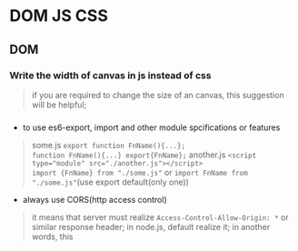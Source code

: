 # DOM JS CSS

## DOM

### Write the width of canvas in js instead of css

> if you are required to change the size of an canvas, this suggestion will be helpful;

### <script type="module" src="./some.js"></script>

* to use es6-export, import and other module spcifications or features

> some.js `export function FnName(){...};`<br>`function FnName(){...} export{FnName};`
> another.js `<script type="module" src="./another.js"></script>`<br>`import {FnName} from "./some.js"`
> or `import FnName from "./some.js"`(use export default(only one))

* always use CORS(http access control)

> it means that server must realize `Access-Control-Allow-Origin: *` or similar response header;
> in node.js, default realize it;
> in another words, this <script> tab will not be passed in no server-side website;

### All expression should be end with semicolon(;)

> Although js expressions are not required to end with ";", some errors would happen since that;
> eg.`var o = {}
(function(){
	console.log(typeof o);
})();`
> the two exps would be explained to one exp, which causes function exp fail;

## HTTP/HTTPS C/S

### JS(Front)

* data-format must be [corresponding 对应的] with Content-Type(req)

>  see the code<br>
> `	var xhr = new XMLHttpRequest()
	xhr.onreadystatechange = function(){
        if(xhr.readyState === 4){
            let arr = ['response:', xhr.response, 'status: ', xhr.status]
            infoPrint(arr)
        }
    } 
    xhr.open('post', 'http://com/route', true)
    //attention
    xhr.setRequestHeader("Content-Type","application/json")
    xhr.send('{"username":"HelloWorld", "password":"123456"}')`<br>
> attention: <br> 
> 'application/json' => '{"key":"value"}'; 'application/x-www-form-urlencoded' => 'key=value' ; ...
*(!) if the two contents is not corresponding, server can not process any data in req-main-body, in some case, chrome throws a CORS POLICY error*


### String Stream and Byte Stream

* The former need the Buffer缓冲区, the latter do not

> for String Stream, if you use ```java new OutputStreamWriter().write(string str)``` to send data to server, you must close its buffer ```java theWriter.close()``` after writing, since the data will not release to be sent before you close the buffer, which is a temporary memory to store the data;

> for Byte Stream, which does not need buffer, all you need is write data(byte[]) into it; 

### PHP

* compatibility with web server softwares (apache/iis/nginx)

> IIS [win10(home)x64 $ php5.8/php7.2]: in cors-relative setting<br>
> php `header("Access-Control-Allow-Origin: http://127.0.0.1")` like left usage of header: ***SOMETIME SUCCESS*** but usually fail, after setting header in iis website,  you must set (php.ini)`always_populate_raw_post_data = -1` to avoid err like `err: it is not recommend to set header in environment outside php`<br> 
*(!)The SOMETIME SUCCESS is confusing, you might success in [cilent (connect to) server] but fail in [server (respond to) client], and cause a CORS ERR (0x000)*<br>
> Apache24 [win10(home)x64 $ php5.8/php7.2]: in cors-relative setting<br>
> apache`<Directory />
    AllowOverride none
    Header set Access-Control-Allow-Origin "http://127.0.0.1" #(add this)
    Require all denied
</Directory>` use the same format to set header of your server, set `always_populate_raw_post_data = -1` as well

* php self header setting

> [win10(home)x64 $ php5.8/php7.2], (php.ini)`always_populate_raw_post_data = -1` at first, otherwise the php safe setting will abort your operation and throw error <br>*(!) with iis, sometime do not need the operation, but will cause the above compatibility err (0x000), apache has no this err*

## Express NODE

### middlewares register way: Stack

> command use `express().use([routes...], cb)`<br>
> eg. ("/"=> all routes)
`express().use("/", function(req, res, next){
//some code; 
next();
})` middlewares declaration order is their register order


## ES6

### object: { template: \`str\`}

> \` is added in es6, you can use it in [String Template字符串模板] situation.<br>
> eg.<strong>\`user ${user.name} is denied to do ${action} operation. \`</strong> <br>
> or <strong>\`\<p\>{{todo.text}} IN <br>
  	\<span\>{{todo}}\</span\> <br>
  \</p\>\` </strong>(newlines)
